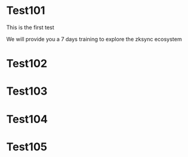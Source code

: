 # Test101
This is the first test

We will provide you a 7 days training to explore the zksync ecosystem

# Test102

# Test103

# Test104

# Test105
